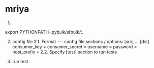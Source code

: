 # mriya

1. 
export PYTHONPATH=pybulk/sfbulk/:.

2. config file
2.1. Format
--- config file sections / options:
[src]
...
[dst]
consumer_key = 
consumer_secret = 
username = 
password = 
host_prefix = 
2.2. Specify [test] section to run tests

3. run test